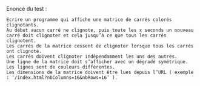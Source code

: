 
 

Enoncé du test :

    Ecrire un programme qui affiche une matrice de carrés colorés clignotants.
    Au début aucun carré ne clignote, puis toute les x seconds un nouveau carré doit clignoter et cela jusqu’à ce que tous les carrés clignotent.
    Les carrés de la matrice cessent de clignoter lorsque tous les carrés ont clignoté.
    Les carrés doivent clignoter indépendamment les uns des autres.
    Une ligne de la matrice doit s’afficher avec un dégradé symétrique.
    Les lignes sont de couleurs différentes.
    Les dimensions de la matrice doivent être lues depuis l’URL ( exemple : ‘/index.html?nbColumns=16&nbRows=16’ ).

 
